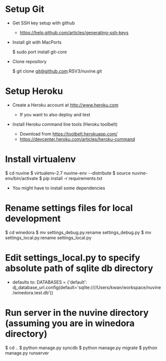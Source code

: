# Setup Git

* Get SSH key setup with github
  * https://help.github.com/articles/generating-ssh-keys

* Install git with MacPorts
  
  $ sudo port install git-core

* Clone repository

  $ git clone git@github.com:RSV3/nuvine.git

# Setup Heroku

* Create a Heroku account at http://www.heroku.com
  * If you want to also deploy and test

* Install Heroku command line tools (Heroku toolbelt)
  * Download from https://toolbelt.herokuapp.com/
  * https://devcenter.heroku.com/articles/heroku-command

# Install virtualenv

  $ cd nuvine
  $ virtualenv-2.7 nuvine-env --distribute
  $ source nuvine-env/bin/activate
  $ pip install -r requirements.txt

  * You might have to install some dependencies

# Rename settings files for local development

  $ cd winedora
  $ mv settings_debug.py.rename settings_debug.py
  $ mv settings_local.py.rename settings_local.py

# Edit settings_local.py to specify absolute path of sqlite db directory 

  * defaults to: DATABASES = {'default': dj_database_url.config(default='sqlite:////Users/kwan/workspace/nuvine/winedora.test.db')}

# Run server in the nuvine directory (assuming you are in winedora directory)

  $ cd ..
  $ python manage.py syncdb
  $ python manage.py migrate
  $ python manage.py runserver
  


  

